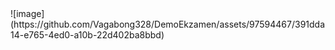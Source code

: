 
<mxfile host="app.diagrams.net" modified="2023-09-09T09:26:46.350Z" agent="Mozilla/5.0 (Windows NT 10.0; Win64; x64) AppleWebKit/537.36 (KHTML, like Gecko) Chrome/113.0.0.0 Safari/537.36 OPR/99.0.0.0 (Edition Yx GX)" etag="zHhwL_4eDtq6JKFvOhog" version="21.7.4" type="github">
  <diagram name="Страница — 1" id="js77kOCLIeVqdCSgHPCf">
    <mxGraphModel dx="1393" dy="766" grid="1" gridSize="10" guides="1" tooltips="1" connect="1" arrows="1" fold="1" page="1" pageScale="1" pageWidth="827" pageHeight="1169" math="0" shadow="0">
      <root>
        <mxCell id="0" />
        <mxCell id="1" parent="0" />
        <mxCell id="PkFsWORG9HHsp2FGLpom-1" value="Выполнение занятия" style="swimlane;fontStyle=0;childLayout=stackLayout;horizontal=1;startSize=30;horizontalStack=0;resizeParent=1;resizeParentMax=0;resizeLast=0;collapsible=1;marginBottom=0;whiteSpace=wrap;html=1;fillColor=#dae8fc;strokeColor=#6c8ebf;" vertex="1" parent="1">
          <mxGeometry x="40" y="40" width="140" height="120" as="geometry" />
        </mxCell>
        <mxCell id="PkFsWORG9HHsp2FGLpom-2" value="Item 1" style="text;strokeColor=none;fillColor=none;align=left;verticalAlign=middle;spacingLeft=4;spacingRight=4;overflow=hidden;points=[[0,0.5],[1,0.5]];portConstraint=eastwest;rotatable=0;whiteSpace=wrap;html=1;" vertex="1" parent="PkFsWORG9HHsp2FGLpom-1">
          <mxGeometry y="30" width="140" height="30" as="geometry" />
        </mxCell>
        <mxCell id="PkFsWORG9HHsp2FGLpom-3" value="Item 2" style="text;strokeColor=none;fillColor=none;align=left;verticalAlign=middle;spacingLeft=4;spacingRight=4;overflow=hidden;points=[[0,0.5],[1,0.5]];portConstraint=eastwest;rotatable=0;whiteSpace=wrap;html=1;" vertex="1" parent="PkFsWORG9HHsp2FGLpom-1">
          <mxGeometry y="60" width="140" height="30" as="geometry" />
        </mxCell>
        <mxCell id="PkFsWORG9HHsp2FGLpom-4" value="Item 3" style="text;strokeColor=none;fillColor=none;align=left;verticalAlign=middle;spacingLeft=4;spacingRight=4;overflow=hidden;points=[[0,0.5],[1,0.5]];portConstraint=eastwest;rotatable=0;whiteSpace=wrap;html=1;" vertex="1" parent="PkFsWORG9HHsp2FGLpom-1">
          <mxGeometry y="90" width="140" height="30" as="geometry" />
        </mxCell>
        <mxCell id="PkFsWORG9HHsp2FGLpom-5" value="Индивидуальное занятие" style="swimlane;fontStyle=0;childLayout=stackLayout;horizontal=1;startSize=30;horizontalStack=0;resizeParent=1;resizeParentMax=0;resizeLast=0;collapsible=1;marginBottom=0;whiteSpace=wrap;html=1;fillColor=#dae8fc;strokeColor=#6c8ebf;" vertex="1" parent="1">
          <mxGeometry x="40" y="200" width="140" height="120" as="geometry" />
        </mxCell>
        <mxCell id="PkFsWORG9HHsp2FGLpom-6" value="Item 1" style="text;strokeColor=none;fillColor=none;align=left;verticalAlign=middle;spacingLeft=4;spacingRight=4;overflow=hidden;points=[[0,0.5],[1,0.5]];portConstraint=eastwest;rotatable=0;whiteSpace=wrap;html=1;" vertex="1" parent="PkFsWORG9HHsp2FGLpom-5">
          <mxGeometry y="30" width="140" height="30" as="geometry" />
        </mxCell>
        <mxCell id="PkFsWORG9HHsp2FGLpom-7" value="Item 2" style="text;strokeColor=none;fillColor=none;align=left;verticalAlign=middle;spacingLeft=4;spacingRight=4;overflow=hidden;points=[[0,0.5],[1,0.5]];portConstraint=eastwest;rotatable=0;whiteSpace=wrap;html=1;" vertex="1" parent="PkFsWORG9HHsp2FGLpom-5">
          <mxGeometry y="60" width="140" height="30" as="geometry" />
        </mxCell>
        <mxCell id="PkFsWORG9HHsp2FGLpom-8" value="Item 3" style="text;strokeColor=none;fillColor=none;align=left;verticalAlign=middle;spacingLeft=4;spacingRight=4;overflow=hidden;points=[[0,0.5],[1,0.5]];portConstraint=eastwest;rotatable=0;whiteSpace=wrap;html=1;" vertex="1" parent="PkFsWORG9HHsp2FGLpom-5">
          <mxGeometry y="90" width="140" height="30" as="geometry" />
        </mxCell>
        <mxCell id="PkFsWORG9HHsp2FGLpom-9" value="Упражнение" style="swimlane;fontStyle=0;childLayout=stackLayout;horizontal=1;startSize=30;horizontalStack=0;resizeParent=1;resizeParentMax=0;resizeLast=0;collapsible=1;marginBottom=0;whiteSpace=wrap;html=1;fillColor=#dae8fc;strokeColor=#6c8ebf;" vertex="1" parent="1">
          <mxGeometry x="40" y="360" width="140" height="120" as="geometry" />
        </mxCell>
        <mxCell id="PkFsWORG9HHsp2FGLpom-10" value="Item 1" style="text;strokeColor=none;fillColor=none;align=left;verticalAlign=middle;spacingLeft=4;spacingRight=4;overflow=hidden;points=[[0,0.5],[1,0.5]];portConstraint=eastwest;rotatable=0;whiteSpace=wrap;html=1;" vertex="1" parent="PkFsWORG9HHsp2FGLpom-9">
          <mxGeometry y="30" width="140" height="30" as="geometry" />
        </mxCell>
        <mxCell id="PkFsWORG9HHsp2FGLpom-11" value="Item 2" style="text;strokeColor=none;fillColor=none;align=left;verticalAlign=middle;spacingLeft=4;spacingRight=4;overflow=hidden;points=[[0,0.5],[1,0.5]];portConstraint=eastwest;rotatable=0;whiteSpace=wrap;html=1;" vertex="1" parent="PkFsWORG9HHsp2FGLpom-9">
          <mxGeometry y="60" width="140" height="30" as="geometry" />
        </mxCell>
        <mxCell id="PkFsWORG9HHsp2FGLpom-12" value="Item 3" style="text;strokeColor=none;fillColor=none;align=left;verticalAlign=middle;spacingLeft=4;spacingRight=4;overflow=hidden;points=[[0,0.5],[1,0.5]];portConstraint=eastwest;rotatable=0;whiteSpace=wrap;html=1;" vertex="1" parent="PkFsWORG9HHsp2FGLpom-9">
          <mxGeometry y="90" width="140" height="30" as="geometry" />
        </mxCell>
        <mxCell id="PkFsWORG9HHsp2FGLpom-13" value="План тренировки" style="swimlane;fontStyle=0;childLayout=stackLayout;horizontal=1;startSize=30;horizontalStack=0;resizeParent=1;resizeParentMax=0;resizeLast=0;collapsible=1;marginBottom=0;whiteSpace=wrap;html=1;fillColor=#dae8fc;strokeColor=#6c8ebf;" vertex="1" parent="1">
          <mxGeometry x="240" y="320" width="140" height="120" as="geometry" />
        </mxCell>
        <mxCell id="PkFsWORG9HHsp2FGLpom-14" value="Item 1" style="text;strokeColor=none;fillColor=none;align=left;verticalAlign=middle;spacingLeft=4;spacingRight=4;overflow=hidden;points=[[0,0.5],[1,0.5]];portConstraint=eastwest;rotatable=0;whiteSpace=wrap;html=1;" vertex="1" parent="PkFsWORG9HHsp2FGLpom-13">
          <mxGeometry y="30" width="140" height="30" as="geometry" />
        </mxCell>
        <mxCell id="PkFsWORG9HHsp2FGLpom-15" value="Item 2" style="text;strokeColor=none;fillColor=none;align=left;verticalAlign=middle;spacingLeft=4;spacingRight=4;overflow=hidden;points=[[0,0.5],[1,0.5]];portConstraint=eastwest;rotatable=0;whiteSpace=wrap;html=1;" vertex="1" parent="PkFsWORG9HHsp2FGLpom-13">
          <mxGeometry y="60" width="140" height="30" as="geometry" />
        </mxCell>
        <mxCell id="PkFsWORG9HHsp2FGLpom-16" value="Item 3" style="text;strokeColor=none;fillColor=none;align=left;verticalAlign=middle;spacingLeft=4;spacingRight=4;overflow=hidden;points=[[0,0.5],[1,0.5]];portConstraint=eastwest;rotatable=0;whiteSpace=wrap;html=1;" vertex="1" parent="PkFsWORG9HHsp2FGLpom-13">
          <mxGeometry y="90" width="140" height="30" as="geometry" />
        </mxCell>
        <mxCell id="PkFsWORG9HHsp2FGLpom-17" value="Заявка" style="swimlane;fontStyle=0;childLayout=stackLayout;horizontal=1;startSize=30;horizontalStack=0;resizeParent=1;resizeParentMax=0;resizeLast=0;collapsible=1;marginBottom=0;whiteSpace=wrap;html=1;fillColor=#dae8fc;strokeColor=#6c8ebf;" vertex="1" parent="1">
          <mxGeometry x="414" y="200" width="140" height="120" as="geometry" />
        </mxCell>
        <mxCell id="PkFsWORG9HHsp2FGLpom-18" value="Item 1" style="text;strokeColor=none;fillColor=none;align=left;verticalAlign=middle;spacingLeft=4;spacingRight=4;overflow=hidden;points=[[0,0.5],[1,0.5]];portConstraint=eastwest;rotatable=0;whiteSpace=wrap;html=1;" vertex="1" parent="PkFsWORG9HHsp2FGLpom-17">
          <mxGeometry y="30" width="140" height="30" as="geometry" />
        </mxCell>
        <mxCell id="PkFsWORG9HHsp2FGLpom-19" value="Item 2" style="text;strokeColor=none;fillColor=none;align=left;verticalAlign=middle;spacingLeft=4;spacingRight=4;overflow=hidden;points=[[0,0.5],[1,0.5]];portConstraint=eastwest;rotatable=0;whiteSpace=wrap;html=1;" vertex="1" parent="PkFsWORG9HHsp2FGLpom-17">
          <mxGeometry y="60" width="140" height="30" as="geometry" />
        </mxCell>
        <mxCell id="PkFsWORG9HHsp2FGLpom-20" value="Item 3" style="text;strokeColor=none;fillColor=none;align=left;verticalAlign=middle;spacingLeft=4;spacingRight=4;overflow=hidden;points=[[0,0.5],[1,0.5]];portConstraint=eastwest;rotatable=0;whiteSpace=wrap;html=1;" vertex="1" parent="PkFsWORG9HHsp2FGLpom-17">
          <mxGeometry y="90" width="140" height="30" as="geometry" />
        </mxCell>
        <mxCell id="PkFsWORG9HHsp2FGLpom-21" value="Клиент" style="swimlane;fontStyle=0;childLayout=stackLayout;horizontal=1;startSize=30;horizontalStack=0;resizeParent=1;resizeParentMax=0;resizeLast=0;collapsible=1;marginBottom=0;whiteSpace=wrap;html=1;fillColor=#dae8fc;strokeColor=#6c8ebf;" vertex="1" parent="1">
          <mxGeometry x="400" y="40" width="140" height="120" as="geometry" />
        </mxCell>
        <mxCell id="PkFsWORG9HHsp2FGLpom-22" value="Item 1" style="text;strokeColor=none;fillColor=none;align=left;verticalAlign=middle;spacingLeft=4;spacingRight=4;overflow=hidden;points=[[0,0.5],[1,0.5]];portConstraint=eastwest;rotatable=0;whiteSpace=wrap;html=1;" vertex="1" parent="PkFsWORG9HHsp2FGLpom-21">
          <mxGeometry y="30" width="140" height="30" as="geometry" />
        </mxCell>
        <mxCell id="PkFsWORG9HHsp2FGLpom-23" value="Item 2" style="text;strokeColor=none;fillColor=none;align=left;verticalAlign=middle;spacingLeft=4;spacingRight=4;overflow=hidden;points=[[0,0.5],[1,0.5]];portConstraint=eastwest;rotatable=0;whiteSpace=wrap;html=1;" vertex="1" parent="PkFsWORG9HHsp2FGLpom-21">
          <mxGeometry y="60" width="140" height="30" as="geometry" />
        </mxCell>
        <mxCell id="PkFsWORG9HHsp2FGLpom-24" value="Item 3" style="text;strokeColor=none;fillColor=none;align=left;verticalAlign=middle;spacingLeft=4;spacingRight=4;overflow=hidden;points=[[0,0.5],[1,0.5]];portConstraint=eastwest;rotatable=0;whiteSpace=wrap;html=1;" vertex="1" parent="PkFsWORG9HHsp2FGLpom-21">
          <mxGeometry y="90" width="140" height="30" as="geometry" />
        </mxCell>
        <mxCell id="PkFsWORG9HHsp2FGLpom-25" value="Пользователь" style="swimlane;fontStyle=0;childLayout=stackLayout;horizontal=1;startSize=30;horizontalStack=0;resizeParent=1;resizeParentMax=0;resizeLast=0;collapsible=1;marginBottom=0;whiteSpace=wrap;html=1;fillColor=#dae8fc;strokeColor=#6c8ebf;" vertex="1" parent="1">
          <mxGeometry x="670" y="40" width="140" height="120" as="geometry" />
        </mxCell>
        <mxCell id="PkFsWORG9HHsp2FGLpom-26" value="Item 1" style="text;strokeColor=none;fillColor=none;align=left;verticalAlign=middle;spacingLeft=4;spacingRight=4;overflow=hidden;points=[[0,0.5],[1,0.5]];portConstraint=eastwest;rotatable=0;whiteSpace=wrap;html=1;" vertex="1" parent="PkFsWORG9HHsp2FGLpom-25">
          <mxGeometry y="30" width="140" height="30" as="geometry" />
        </mxCell>
        <mxCell id="PkFsWORG9HHsp2FGLpom-27" value="Item 2" style="text;strokeColor=none;fillColor=none;align=left;verticalAlign=middle;spacingLeft=4;spacingRight=4;overflow=hidden;points=[[0,0.5],[1,0.5]];portConstraint=eastwest;rotatable=0;whiteSpace=wrap;html=1;" vertex="1" parent="PkFsWORG9HHsp2FGLpom-25">
          <mxGeometry y="60" width="140" height="30" as="geometry" />
        </mxCell>
        <mxCell id="PkFsWORG9HHsp2FGLpom-28" value="Item 3" style="text;strokeColor=none;fillColor=none;align=left;verticalAlign=middle;spacingLeft=4;spacingRight=4;overflow=hidden;points=[[0,0.5],[1,0.5]];portConstraint=eastwest;rotatable=0;whiteSpace=wrap;html=1;" vertex="1" parent="PkFsWORG9HHsp2FGLpom-25">
          <mxGeometry y="90" width="140" height="30" as="geometry" />
        </mxCell>
        <mxCell id="PkFsWORG9HHsp2FGLpom-29" value="Тренер" style="swimlane;fontStyle=0;childLayout=stackLayout;horizontal=1;startSize=30;horizontalStack=0;resizeParent=1;resizeParentMax=0;resizeLast=0;collapsible=1;marginBottom=0;whiteSpace=wrap;html=1;fillColor=#dae8fc;strokeColor=#6c8ebf;" vertex="1" parent="1">
          <mxGeometry x="660" y="200" width="140" height="120" as="geometry" />
        </mxCell>
        <mxCell id="PkFsWORG9HHsp2FGLpom-30" value="Item 1" style="text;strokeColor=none;fillColor=none;align=left;verticalAlign=middle;spacingLeft=4;spacingRight=4;overflow=hidden;points=[[0,0.5],[1,0.5]];portConstraint=eastwest;rotatable=0;whiteSpace=wrap;html=1;" vertex="1" parent="PkFsWORG9HHsp2FGLpom-29">
          <mxGeometry y="30" width="140" height="30" as="geometry" />
        </mxCell>
        <mxCell id="PkFsWORG9HHsp2FGLpom-31" value="Item 2" style="text;strokeColor=none;fillColor=none;align=left;verticalAlign=middle;spacingLeft=4;spacingRight=4;overflow=hidden;points=[[0,0.5],[1,0.5]];portConstraint=eastwest;rotatable=0;whiteSpace=wrap;html=1;" vertex="1" parent="PkFsWORG9HHsp2FGLpom-29">
          <mxGeometry y="60" width="140" height="30" as="geometry" />
        </mxCell>
        <mxCell id="PkFsWORG9HHsp2FGLpom-32" value="Item 3" style="text;strokeColor=none;fillColor=none;align=left;verticalAlign=middle;spacingLeft=4;spacingRight=4;overflow=hidden;points=[[0,0.5],[1,0.5]];portConstraint=eastwest;rotatable=0;whiteSpace=wrap;html=1;" vertex="1" parent="PkFsWORG9HHsp2FGLpom-29">
          <mxGeometry y="90" width="140" height="30" as="geometry" />
        </mxCell>
        <mxCell id="PkFsWORG9HHsp2FGLpom-33" value="Курс обучения" style="swimlane;fontStyle=0;childLayout=stackLayout;horizontal=1;startSize=30;horizontalStack=0;resizeParent=1;resizeParentMax=0;resizeLast=0;collapsible=1;marginBottom=0;whiteSpace=wrap;html=1;fillColor=#dae8fc;strokeColor=#6c8ebf;" vertex="1" parent="1">
          <mxGeometry x="600" y="360" width="140" height="120" as="geometry" />
        </mxCell>
        <mxCell id="PkFsWORG9HHsp2FGLpom-34" value="Item 1" style="text;strokeColor=none;fillColor=none;align=left;verticalAlign=middle;spacingLeft=4;spacingRight=4;overflow=hidden;points=[[0,0.5],[1,0.5]];portConstraint=eastwest;rotatable=0;whiteSpace=wrap;html=1;" vertex="1" parent="PkFsWORG9HHsp2FGLpom-33">
          <mxGeometry y="30" width="140" height="30" as="geometry" />
        </mxCell>
        <mxCell id="PkFsWORG9HHsp2FGLpom-35" value="Item 2" style="text;strokeColor=none;fillColor=none;align=left;verticalAlign=middle;spacingLeft=4;spacingRight=4;overflow=hidden;points=[[0,0.5],[1,0.5]];portConstraint=eastwest;rotatable=0;whiteSpace=wrap;html=1;" vertex="1" parent="PkFsWORG9HHsp2FGLpom-33">
          <mxGeometry y="60" width="140" height="30" as="geometry" />
        </mxCell>
        <mxCell id="PkFsWORG9HHsp2FGLpom-36" value="Item 3" style="text;strokeColor=none;fillColor=none;align=left;verticalAlign=middle;spacingLeft=4;spacingRight=4;overflow=hidden;points=[[0,0.5],[1,0.5]];portConstraint=eastwest;rotatable=0;whiteSpace=wrap;html=1;" vertex="1" parent="PkFsWORG9HHsp2FGLpom-33">
          <mxGeometry y="90" width="140" height="30" as="geometry" />
        </mxCell>
        <mxCell id="PkFsWORG9HHsp2FGLpom-38" value="" style="endArrow=classic;html=1;rounded=0;exitX=0.514;exitY=1.167;exitDx=0;exitDy=0;exitPerimeter=0;entryX=0.5;entryY=0;entryDx=0;entryDy=0;" edge="1" parent="1" source="PkFsWORG9HHsp2FGLpom-4" target="PkFsWORG9HHsp2FGLpom-5">
          <mxGeometry relative="1" as="geometry">
            <mxPoint x="360" y="290" as="sourcePoint" />
            <mxPoint x="460" y="290" as="targetPoint" />
          </mxGeometry>
        </mxCell>
        <mxCell id="PkFsWORG9HHsp2FGLpom-39" value="Рекомендуется" style="edgeLabel;resizable=0;html=1;align=center;verticalAlign=middle;" connectable="0" vertex="1" parent="PkFsWORG9HHsp2FGLpom-38">
          <mxGeometry relative="1" as="geometry" />
        </mxCell>
        <mxCell id="PkFsWORG9HHsp2FGLpom-40" value="" style="endArrow=classic;html=1;rounded=0;exitX=0.486;exitY=1.1;exitDx=0;exitDy=0;exitPerimeter=0;" edge="1" parent="1" source="PkFsWORG9HHsp2FGLpom-8" target="PkFsWORG9HHsp2FGLpom-9">
          <mxGeometry relative="1" as="geometry">
            <mxPoint x="360" y="290" as="sourcePoint" />
            <mxPoint x="460" y="290" as="targetPoint" />
          </mxGeometry>
        </mxCell>
        <mxCell id="PkFsWORG9HHsp2FGLpom-41" value="Включено" style="edgeLabel;resizable=0;html=1;align=center;verticalAlign=middle;" connectable="0" vertex="1" parent="PkFsWORG9HHsp2FGLpom-40">
          <mxGeometry relative="1" as="geometry" />
        </mxCell>
        <mxCell id="PkFsWORG9HHsp2FGLpom-44" value="" style="endArrow=classic;html=1;rounded=0;exitX=0.986;exitY=0.167;exitDx=0;exitDy=0;exitPerimeter=0;entryX=0;entryY=0;entryDx=0;entryDy=0;" edge="1" parent="1" source="PkFsWORG9HHsp2FGLpom-7" target="PkFsWORG9HHsp2FGLpom-13">
          <mxGeometry relative="1" as="geometry">
            <mxPoint x="360" y="290" as="sourcePoint" />
            <mxPoint x="460" y="290" as="targetPoint" />
          </mxGeometry>
        </mxCell>
        <mxCell id="PkFsWORG9HHsp2FGLpom-45" value="Включает" style="edgeLabel;resizable=0;html=1;align=center;verticalAlign=middle;" connectable="0" vertex="1" parent="PkFsWORG9HHsp2FGLpom-44">
          <mxGeometry relative="1" as="geometry" />
        </mxCell>
        <mxCell id="PkFsWORG9HHsp2FGLpom-46" value="" style="endArrow=classic;html=1;rounded=0;exitX=1.021;exitY=1.067;exitDx=0;exitDy=0;exitPerimeter=0;entryX=0.486;entryY=1.133;entryDx=0;entryDy=0;entryPerimeter=0;" edge="1" parent="1" source="PkFsWORG9HHsp2FGLpom-15" target="PkFsWORG9HHsp2FGLpom-20">
          <mxGeometry relative="1" as="geometry">
            <mxPoint x="360" y="290" as="sourcePoint" />
            <mxPoint x="460" y="290" as="targetPoint" />
          </mxGeometry>
        </mxCell>
        <mxCell id="PkFsWORG9HHsp2FGLpom-47" value="Составлен" style="edgeLabel;resizable=0;html=1;align=center;verticalAlign=middle;" connectable="0" vertex="1" parent="PkFsWORG9HHsp2FGLpom-46">
          <mxGeometry relative="1" as="geometry" />
        </mxCell>
        <mxCell id="PkFsWORG9HHsp2FGLpom-48" value="" style="endArrow=classic;html=1;rounded=0;exitX=0.429;exitY=0;exitDx=0;exitDy=0;exitPerimeter=0;entryX=0.5;entryY=1.033;entryDx=0;entryDy=0;entryPerimeter=0;" edge="1" parent="1" source="PkFsWORG9HHsp2FGLpom-17" target="PkFsWORG9HHsp2FGLpom-24">
          <mxGeometry relative="1" as="geometry">
            <mxPoint x="360" y="290" as="sourcePoint" />
            <mxPoint x="460" y="290" as="targetPoint" />
          </mxGeometry>
        </mxCell>
        <mxCell id="PkFsWORG9HHsp2FGLpom-49" value="Отправляет" style="edgeLabel;resizable=0;html=1;align=center;verticalAlign=middle;" connectable="0" vertex="1" parent="PkFsWORG9HHsp2FGLpom-48">
          <mxGeometry relative="1" as="geometry" />
        </mxCell>
        <mxCell id="PkFsWORG9HHsp2FGLpom-50" value="" style="endArrow=classic;html=1;rounded=0;exitX=1;exitY=0.5;exitDx=0;exitDy=0;entryX=0;entryY=0.5;entryDx=0;entryDy=0;" edge="1" parent="1" source="PkFsWORG9HHsp2FGLpom-23" target="PkFsWORG9HHsp2FGLpom-27">
          <mxGeometry relative="1" as="geometry">
            <mxPoint x="360" y="300" as="sourcePoint" />
            <mxPoint x="460" y="300" as="targetPoint" />
          </mxGeometry>
        </mxCell>
        <mxCell id="PkFsWORG9HHsp2FGLpom-51" value="Может являтся" style="edgeLabel;resizable=0;html=1;align=center;verticalAlign=middle;" connectable="0" vertex="1" parent="PkFsWORG9HHsp2FGLpom-50">
          <mxGeometry relative="1" as="geometry" />
        </mxCell>
        <mxCell id="PkFsWORG9HHsp2FGLpom-55" value="" style="endArrow=classic;html=1;rounded=0;exitX=1.021;exitY=0.3;exitDx=0;exitDy=0;exitPerimeter=0;" edge="1" parent="1" source="PkFsWORG9HHsp2FGLpom-19" target="PkFsWORG9HHsp2FGLpom-31">
          <mxGeometry relative="1" as="geometry">
            <mxPoint x="360" y="300" as="sourcePoint" />
            <mxPoint x="460" y="300" as="targetPoint" />
          </mxGeometry>
        </mxCell>
        <mxCell id="PkFsWORG9HHsp2FGLpom-56" value="Получает" style="edgeLabel;resizable=0;html=1;align=center;verticalAlign=middle;" connectable="0" vertex="1" parent="PkFsWORG9HHsp2FGLpom-55">
          <mxGeometry relative="1" as="geometry" />
        </mxCell>
        <mxCell id="PkFsWORG9HHsp2FGLpom-57" value="" style="endArrow=classic;html=1;rounded=0;exitX=0.343;exitY=1.133;exitDx=0;exitDy=0;exitPerimeter=0;entryX=0.314;entryY=-0.025;entryDx=0;entryDy=0;entryPerimeter=0;" edge="1" parent="1" source="PkFsWORG9HHsp2FGLpom-32" target="PkFsWORG9HHsp2FGLpom-33">
          <mxGeometry relative="1" as="geometry">
            <mxPoint x="360" y="300" as="sourcePoint" />
            <mxPoint x="460" y="300" as="targetPoint" />
          </mxGeometry>
        </mxCell>
        <mxCell id="PkFsWORG9HHsp2FGLpom-58" value="Проходит" style="edgeLabel;resizable=0;html=1;align=center;verticalAlign=middle;" connectable="0" vertex="1" parent="PkFsWORG9HHsp2FGLpom-57">
          <mxGeometry relative="1" as="geometry" />
        </mxCell>
        <mxCell id="PkFsWORG9HHsp2FGLpom-59" value="" style="endArrow=classic;html=1;rounded=0;exitX=0.157;exitY=1.1;exitDx=0;exitDy=0;exitPerimeter=0;" edge="1" parent="1" source="PkFsWORG9HHsp2FGLpom-28" target="PkFsWORG9HHsp2FGLpom-29">
          <mxGeometry relative="1" as="geometry">
            <mxPoint x="360" y="300" as="sourcePoint" />
            <mxPoint x="460" y="300" as="targetPoint" />
          </mxGeometry>
        </mxCell>
        <mxCell id="PkFsWORG9HHsp2FGLpom-60" value="Может являтся" style="edgeLabel;resizable=0;html=1;align=center;verticalAlign=middle;" connectable="0" vertex="1" parent="PkFsWORG9HHsp2FGLpom-59">
          <mxGeometry relative="1" as="geometry" />
        </mxCell>
      </root>
    </mxGraphModel>
  </diagram>
</mxfile>
![image](https://github.com/Vagabong328/DemoEkzamen/assets/97594467/391dda14-e765-4ed0-a10b-22d402ba8bbd)

